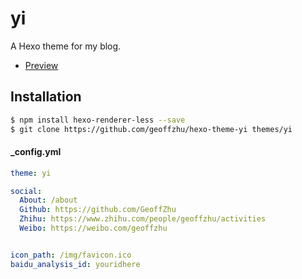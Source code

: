 # yi

A Hexo theme for my blog.

- [Preview](http://geoffzhu.cn/)

## Installation

``` bash
$ npm install hexo-renderer-less --save
$ git clone https://github.com/geoffzhu/hexo-theme-yi themes/yi
```

#### _config.yml

``` yml
theme: yi

social:
  About: /about
  Github: https://github.com/GeoffZhu
  Zhihu: https://www.zhihu.com/people/geoffzhu/activities
  Weibo: https://weibo.com/geoffzhu


icon_path: /img/favicon.ico
baidu_analysis_id: youridhere
```